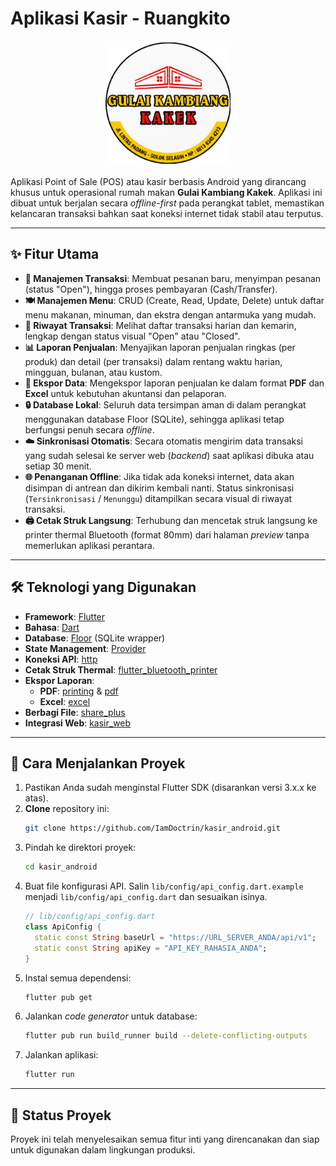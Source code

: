 # Aplikasi Kasir - Ruangkito

<p align="center">
  <img src="assets/images/app_logo_nobg.png" width="200">
</p>

Aplikasi Point of Sale (POS) atau kasir berbasis Android yang dirancang khusus untuk operasional rumah makan **Gulai Kambiang Kakek**. Aplikasi ini dibuat untuk berjalan secara *offline-first* pada perangkat tablet, memastikan kelancaran transaksi bahkan saat koneksi internet tidak stabil atau terputus.

---

## ✨ Fitur Utama

- **📱 Manajemen Transaksi**: Membuat pesanan baru, menyimpan pesanan (status "Open"), hingga proses pembayaran (Cash/Transfer).
- **🍽️ Manajemen Menu**: CRUD (Create, Read, Update, Delete) untuk daftar menu makanan, minuman, dan ekstra dengan antarmuka yang mudah.
- **📜 Riwayat Transaksi**: Melihat daftar transaksi harian dan kemarin, lengkap dengan status visual "Open" atau "Closed".
- **📊 Laporan Penjualan**: Menyajikan laporan penjualan ringkas (per produk) dan detail (per transaksi) dalam rentang waktu harian, mingguan, bulanan, atau kustom.
- **📄 Ekspor Data**: Mengekspor laporan penjualan ke dalam format **PDF** dan **Excel** untuk kebutuhan akuntansi dan pelaporan.
- **🔒 Database Lokal**: Seluruh data tersimpan aman di dalam perangkat menggunakan database Floor (SQLite), sehingga aplikasi tetap berfungsi penuh secara *offline*.
- **☁️ Sinkronisasi Otomatis**: Secara otomatis mengirim data transaksi yang sudah selesai ke server web (*backend*) saat aplikasi dibuka atau setiap 30 menit.
- **🌐 Penanganan Offline**: Jika tidak ada koneksi internet, data akan disimpan di antrean dan dikirim kembali nanti. Status sinkronisasi (`Tersinkronisasi` / `Menunggu`) ditampilkan secara visual di riwayat transaksi.
- **🖨️ Cetak Struk Langsung**: Terhubung dan mencetak struk langsung ke printer thermal Bluetooth (format 80mm) dari halaman *preview* tanpa memerlukan aplikasi perantara.

---

## 🛠️ Teknologi yang Digunakan

- **Framework**: [Flutter](https://flutter.dev/)
- **Bahasa**: [Dart](https://dart.dev/)
- **Database**: [Floor](https://pub.dev/packages/floor) (SQLite wrapper)
- **State Management**: [Provider](https://pub.dev/packages/provider)
- **Koneksi API**: [http](https://pub.dev/packages/http)
- **Cetak Struk Thermal**: [flutter_bluetooth_printer](https://pub.dev/packages/flutter_bluetooth_printer)
- **Ekspor Laporan**:
    - **PDF**: [printing](https://pub.dev/packages/printing) & [pdf](https://pub.dev/packages/pdf)
    - **Excel**: [excel](https://pub.dev/packages/excel)
- **Berbagi File**: [share_plus](https://pub.dev/packages/share_plus)
- **Integrasi Web**: [kasir_web](https://github.com/NoelleMeta/kasir_web)

---

## 🚀 Cara Menjalankan Proyek

1.  Pastikan Anda sudah menginstal Flutter SDK (disarankan versi 3.x.x ke atas).
2.  **Clone** repository ini:
    ```bash
    git clone https://github.com/IamDoctrin/kasir_android.git
    ```
3.  Pindah ke direktori proyek:
    ```bash
    cd kasir_android
    ```
4.  Buat file konfigurasi API. Salin `lib/config/api_config.dart.example` menjadi `lib/config/api_config.dart` dan sesuaikan isinya.
    ```dart
    // lib/config/api_config.dart
    class ApiConfig {
      static const String baseUrl = "https://URL_SERVER_ANDA/api/v1";
      static const String apiKey = "API_KEY_RAHASIA_ANDA";
    }
    ```
5.  Instal semua dependensi:
    ```bash
    flutter pub get
    ```
6.  Jalankan *code generator* untuk database:
    ```bash
    flutter pub run build_runner build --delete-conflicting-outputs
    ```
7.  Jalankan aplikasi:
    ```bash
    flutter run
    ```

---

## 📝 Status Proyek

Proyek ini telah menyelesaikan semua fitur inti yang direncanakan dan siap untuk digunakan dalam lingkungan produksi.
